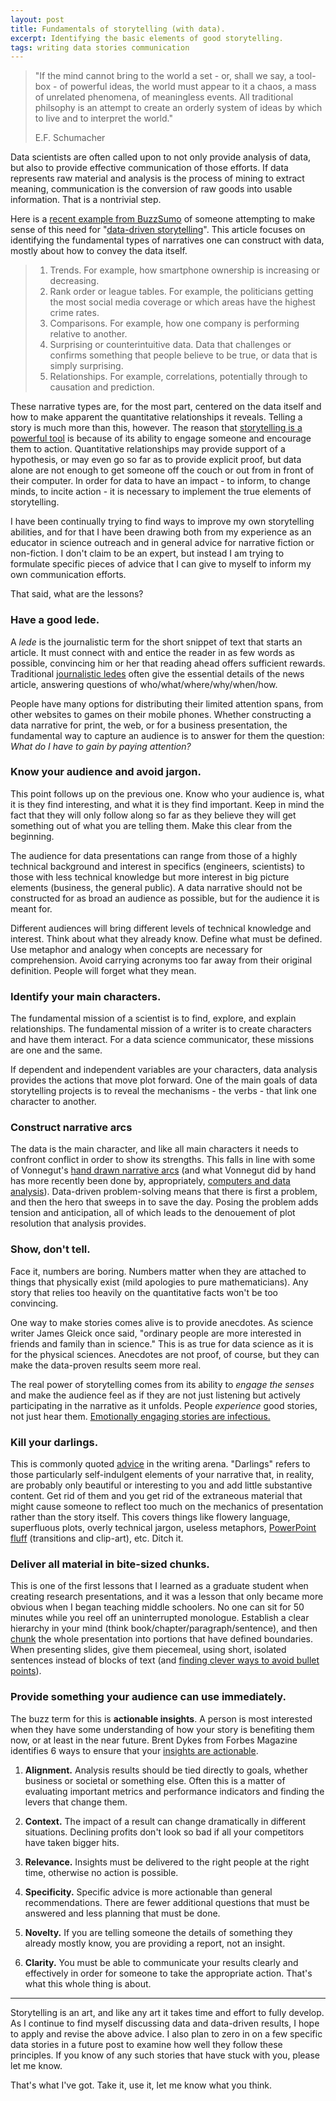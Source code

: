 ```yaml
---
layout: post
title: Fundamentals of storytelling (with data).
excerpt: Identifying the basic elements of good storytelling.
tags: writing data stories communication
---
```


> "If the mind cannot bring to the world a set - or, shall we say, a tool-box - of powerful ideas, the world must appear to it a chaos, a mass of unrelated phenomena, of meaningless events. All traditional philsophy is an attempt to create an orderly system of ideas by which to live and to interpret the world."
> 
> E.F. Schumacher

Data scientists are often called upon to not only provide analysis of data, but also to provide effective communication of those efforts. If data represents raw material and analysis is the process of mining to extract meaning, communication is the conversion of raw goods into usable information. That is a nontrivial step.

Here is a [recent example from BuzzSumo](http://buzzsumo.com/blog/how-to-write-data-driven-stories-5-core-narratives/) of someone attempting to make sense of this need for "[data-driven storytelling](http://www.forbes.com/sites/brentdykes/2016/03/31/data-storytelling-the-essential-data-science-skill-everyone-needs/#61c294b4f0c8)". This article focuses on identifying the fundamental types of narratives one can construct with data, mostly about how to convey the data itself.

> 1.   Trends. For example, how smartphone ownership is increasing or decreasing.
> 2.    Rank order or league tables. For example, the politicians getting the most social media coverage or which areas have the highest crime rates.
> 3.    Comparisons. For example, how one company is performing relative to another.
> 4.    Surprising or counterintuitive data.  Data that challenges or confirms something that people believe to be true, or data that is simply surprising.
> 5.    Relationships. For example, correlations, potentially through to causation and prediction.

These narrative types are, for the most part, centered on the data itself and how to make apparent the quantitative relationships it reveals. Telling a story is much more than this, however. The reason that [storytelling is a powerful tool](https://www.psychologytoday.com/blog/positively-media/201101/the-psychological-power-storytelling) is because of its ability to engage someone and encourage them to action. Quantitative relationships may provide support of a hypothesis, or may even go so far as to provide explicit proof, but data alone are not enough to get someone off the couch or out from in front of their computer. In order for data to have an impact - to inform, to change minds, to incite action - it is necessary to implement the true elements of storytelling.

I have been continually trying to find ways to improve my own storytelling abilities, and for that I have been drawing both from my experience as an educator in science outreach and in general advice for narrative fiction or non-fiction. I don't claim to be an expert, but instead I am trying to formulate specific pieces of advice that I can give to myself to inform my own communication efforts.

That said, what are the lessons?


### Have a good lede.

A *lede* is the journalistic term for the short snippet of text that starts an article. It must connect with and entice the reader in as few words as possible, convincing him or her that reading ahead offers sufficient rewards. Traditional [journalistic ledes](http://journalism.about.com/od/writing/fl/How-to-Write-a-Great-Lede-for-Your-News-Story.htm) often give the essential details of the news article, answering questions of who/what/where/why/when/how.

People have many options for distributing their limited attention spans, from other websites to games on their mobile phones. Whether constructing a data narrative for print, the web, or for a business presentation, the fundamental way to capture an audience is to answer for them the question: *What do I have to gain by paying attention?*

### Know your audience and avoid jargon.

This point follows up on the previous one. Know who your audience is, what it is they find interesting, and what it is they find important. Keep in mind the fact that they will only follow along so far as they believe they will get something out of what you are telling them. Make this clear from the beginning.

The audience for data presentations can range from those of a highly technical background and interest in specifics (engineers, scientists) to those with less technical knowledge but more interest in big picture elements (business, the general public). A data narrative should not be constructed for as broad an audience as possible, but for the audience it is meant for.

Different audiences will bring different levels of technical knowledge and interest. Think about what they already know. Define what must be defined. Use metaphor and analogy when concepts are necessary for comprehension. Avoid carrying acronyms too far away from their original definition. People will forget what they mean.

### Identify your main characters.

The fundamental mission of a scientist is to find, explore, and explain relationships. The fundamental mission of a writer is to create characters and have them interact. For a data science communicator, these missions are one and the same.

If dependent and independent variables are your characters, data analysis provides the actions that move plot forward. One of the main goals of data storytelling projects is to reveal the mechanisms - the verbs - that link one character to another.

### Construct narrative arcs

The data is the main character, and like all main characters it needs to confront conflict in order to show its strengths. This falls in line with some of Vonnegut's [hand drawn narrative arcs](http://www.openculture.com/2014/02/kurt-vonnegut-masters-thesis-rejected-by-u-chicago.html) (and what Vonnegut did by hand has more recently been done by, appropriately, [computers and data analysis](http://www.theatlantic.com/technology/archive/2016/07/the-six-main-arcs-in-storytelling-identified-by-a-computer/490733/)). Data-driven problem-solving means that there is first a problem, and then the hero that sweeps in to save the day. Posing the problem adds tension and anticipation, all of which leads to the denouement of plot resolution that analysis provides.


### Show, don't tell.

Face it, numbers are boring. Numbers matter when they are attached to things that physically exist (mild apologies to pure mathematicians). Any story that relies too heavily on the quantitative facts won't be too convincing.

One way to make stories comes alive is to provide anecdotes. As science writer James Gleick once said, "ordinary people are more interested in friends and family than in science." This is as true for data science as it is for the physical sciences. Anecdotes are not proof, of course, but they can make the data-proven results seem more real.

The real power of storytelling comes from its ability to *engage the senses* and make the audience feel as if they are not just listening but actively participating in the narrative as it unfolds. People *experience* good stories, not just hear them. [Emotionally engaging stories are infectious.](https://www.fastcocreate.com/3020046/infecting-an-audience-why-great-stories-spread)


### Kill your darlings.

This is commonly quoted [advice](https://www.shesnovel.com/blog/kill-your-darlings) in the writing arena. "Darlings" refers to those particularly self-indulgent elements of your narrative that, in reality, are probably only beautiful or interesting to you and add little substantive content. Get rid of them and you get rid of the extraneous material that might cause someone to reflect too much on the mechanics of presentation rather than the story itself. This covers things like flowery language, superfluous plots, overly technical jargon, useless metaphors, [PowerPoint fluff](http://www.joeysargent.com/2013/09/powerful-communications-cut-the-fluff/) (transitions and clip-art), etc. Ditch it.

### Deliver all material in bite-sized chunks.

This is one of the first lessons that I learned as a graduate student when creating research presentations, and it was a lesson that only became more obvious when I began teaching middle schoolers. No one can sit for 50 minutes while you reel off an uninterrupted monologue. Establish a clear hierarchy in your mind (think book/chapter/paragraph/sentence), and then [chunk](http://theelearningcoach.com/elearning_design/chunking-information/) the whole presentation into portions that have defined boundaries. When presenting slides, give them piecemeal,  using short, isolated sentences instead of blocks of text (and [finding clever ways to avoid bullet points](http://presentitude.com/10-ways-avoid-death-bullet-points/)).


### Provide something your audience can use immediately.

The buzz term for this is **actionable insights**. A person is most interested when they have some understanding of how your story is benefiting them now, or at least in the near future. Brent Dykes from Forbes Magazine identifies 6 ways to ensure that your [insights are actionable](http://www.forbes.com/sites/brentdykes/2016/04/26/actionable-insights-the-missing-link-between-data-and-business-value/#68c10b1265bb).

 1. **Alignment.** Analysis results should be tied directly to goals, whether business or societal or something else. Often this is a matter of evaluating important metrics and performance indicators and finding the levers that change them.

 2. **Context.** The impact of a result can change dramatically in different situations. Declining profits don't look so bad if all your competitors have taken bigger hits.

 3. **Relevance.** Insights must be delivered to the right people at the right time, otherwise no action is possible.

 4. **Specificity.** Specific advice is more actionable than general recommendations. There are fewer additional questions that must be answered and less planning that must be done.

 5. **Novelty.** If you are telling someone the details of something they already mostly know, you are providing a report, not an insight.

 6. **Clarity.** You must be able to communicate your results clearly and effectively in order for someone to take the appropriate action. That's what this whole thing is about.

---

Storytelling is an art, and like any art it takes time and effort to fully develop. As I continue to find myself discussing data and data-driven results, I hope to apply and revise the above advice. I also plan to zero in on a few specific data stories in a future post to examine how well they follow these principles. If you know of any such stories that have stuck with you, please let me know.

That's what I've got. Take it, use it, let me know what you think.

